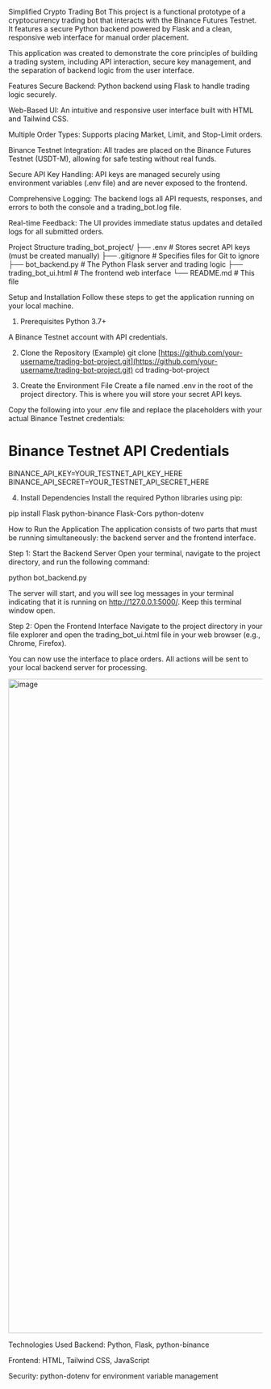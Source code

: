 Simplified Crypto Trading Bot
This project is a functional prototype of a cryptocurrency trading bot that interacts with the Binance Futures Testnet. It features a secure Python backend powered by Flask and a clean, responsive web interface for manual order placement.

This application was created to demonstrate the core principles of building a trading system, including API interaction, secure key management, and the separation of backend logic from the user interface.

Features
Secure Backend: Python backend using Flask to handle trading logic securely.

Web-Based UI: An intuitive and responsive user interface built with HTML and Tailwind CSS.

Multiple Order Types: Supports placing Market, Limit, and Stop-Limit orders.

Binance Testnet Integration: All trades are placed on the Binance Futures Testnet (USDT-M), allowing for safe testing without real funds.

Secure API Key Handling: API keys are managed securely using environment variables (.env file) and are never exposed to the frontend.

Comprehensive Logging: The backend logs all API requests, responses, and errors to both the console and a trading_bot.log file.

Real-time Feedback: The UI provides immediate status updates and detailed logs for all submitted orders.

Project Structure
trading_bot_project/
├── .env                  # Stores secret API keys (must be created manually)
├── .gitignore            # Specifies files for Git to ignore
├── bot_backend.py        # The Python Flask server and trading logic
├── trading_bot_ui.html   # The frontend web interface
└── README.md             # This file

Setup and Installation
Follow these steps to get the application running on your local machine.

1. Prerequisites
Python 3.7+

A Binance Testnet account with API credentials.

2. Clone the Repository (Example)
git clone [https://github.com/your-username/trading-bot-project.git](https://github.com/your-username/trading-bot-project.git)
cd trading-bot-project

3. Create the Environment File
Create a file named .env in the root of the project directory. This is where you will store your secret API keys.

Copy the following into your .env file and replace the placeholders with your actual Binance Testnet credentials:

# Binance Testnet API Credentials
BINANCE_API_KEY=YOUR_TESTNET_API_KEY_HERE
BINANCE_API_SECRET=YOUR_TESTNET_API_SECRET_HERE

4. Install Dependencies
Install the required Python libraries using pip:

pip install Flask python-binance Flask-Cors python-dotenv

How to Run the Application
The application consists of two parts that must be running simultaneously: the backend server and the frontend interface.

Step 1: Start the Backend Server
Open your terminal, navigate to the project directory, and run the following command:

python bot_backend.py

The server will start, and you will see log messages in your terminal indicating that it is running on http://127.0.0.1:5000/. Keep this terminal window open.

Step 2: Open the Frontend Interface
Navigate to the project directory in your file explorer and open the trading_bot_ui.html file in your web browser (e.g., Chrome, Firefox).

You can now use the interface to place orders. All actions will be sent to your local backend server for processing.

<img width="2879" height="1295" alt="image" src="https://github.com/user-attachments/assets/e984afcb-e936-4f13-aec7-c0b272fe6262" />


Technologies Used
Backend: Python, Flask, python-binance

Frontend: HTML, Tailwind CSS, JavaScript

Security: python-dotenv for environment variable management
